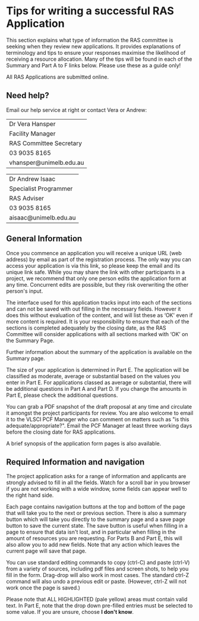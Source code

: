 # Tips for writing a successful RAS Application

This section explains what type of information the RAS committee is seeking when they review new applications. It provides explanations of terminology and tips to ensure your responses maximise the likelihood of receiving a resource allocation.  Many of the tips will be found in each of the Summary and Part A to F links below.  Please use these as a guide only!

All RAS Applications are submitted online.

## Need help? 

Email our help service at right or contact Vera or Andrew:
	
<table>
<tr><td>Dr Vera Hansper</td></tr>
<tr><td>Facility Manager</td></tr>
<tr><td>RAS Committee Secretary</td></tr>
<tr><td>03 9035 8165</td></tr>
<tr><td>vhansper@unimelb.edu.au</td></tr>
</table>

<p></p>

<table>
<tr><td>Dr Andrew Isaac</tr></td>
<tr><td>Specialist Programmer</tr></td>
<tr><td>RAS Adviser</tr></td>
<tr><td>03 9035 8165</tr></td>
<tr><td>aisaac@unimelb.edu.au</tr></td>
</table>

<p></p>

## General Information

Once you commence an application you will receive a unique URL (web address) by email as part of the registration process. The only way you can access your application is via this link, so please keep the email and its unique link safe. While you may share the link with other participants in a project, we recommend that only one person edits the application form at any time. Concurrent edits are possible, but they risk overwriting the other person's input.  

The interface used for this application tracks input into each of the sections and can not be saved with out  filling in the necessary fields.  However it does this without evaluation of the content, and will list these as ‘OK' even if more content is required. It is your responsibility to ensure that each of the sections is completed adequately by the closing date, as the RAS Committee will consider applications with all sections marked with ‘OK’ on the Summary Page.

Further information about the summary of the application is available on the Summary page.

The size of your application is determined in Part E.  The application will be classified as moderate, average or substantial based on the values you enter in Part E.  For applications classed as average or substantial, there will be additional questions in Part A and Part D.  If you change the amounts in Part E, please check the additional questions.

You can grab a PDF snapshot of the draft proposal at any time and circulate it amongst the project participants for review.  You are also welcome to email it to the VLSCI PCF Manager who can comment on matters such as "is this adequate/appropriate?". Email the PCF Manager at least three working days before the closing date for RAS applications.

A brief synopsis of the application form pages is also available.

## Required Information and navigation

The project application asks for a range of information and applicants are strongly advised to fill in all the fields. Watch for a scroll bar in you browser if you are not working with a wide window, some fields can appear well to the right hand side.

Each page contains navigation buttons at the top and bottom of the page  that will take you to the next or previous section. There is also a summary button which will take you directly to the summary page and a save page button to save the current state. The save button is  useful when filling in a page to ensure that data isn't lost, and in particular when filling in the amount of resources you are requesting.  For Parts B and Part  E, this will also allow you to add new fields.  Note that any action which leaves the current page will save that page.

You can use standard editing commands to copy (ctrl-C) and paste (ctrl-V)  from a variety of sources, including pdf files and screen shots, to help you fill in the form.  Drag-drop will also work in most cases.  The standard ctrl-Z command will also undo a previous edit or paste.  (However, ctrl-Z will not work once the page is saved.)

Please note that ALL HIGHLIGHTED (pale yellow) areas must contain valid text.  In Part E, note that the drop down pre-filled entries must be selected to some value.  If you are unsure, choose **I don't know**.

